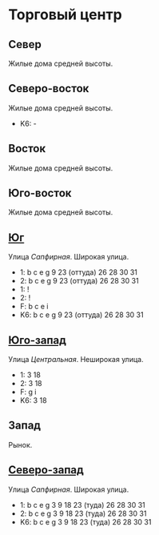 # Торговый центр

## Север

Жилые дома средней высоты.

## Северо-восток

Жилые дома средней высоты.

* K6:   -

## Восток

Жилые дома средней высоты.

## Юго-восток

Жилые дома средней высоты.

## [Юг](./605100.md)

Улица *Сапфирная*.
Широкая улица.

* 1:    b   c   e   g
        9   23 (оттуда) 26  28  30  31
* 2:    b   c   e   g
        9   23 (оттуда) 26  28  30  31
* 1:    !
* 2:    !
* F:    b   c   e   i
* K6:   b   c   e   g
        9   23 (оттуда) 26  28  30  31

## [Юго-запад](./595110.md)

Улица *Центральная*.
Неширокая улица.

* 1:    3   18
* 2:    3   18
* F:    g   i
* K6:   3   18

## Запад

Рынок.

## [Северо-запад](./600085.md)

Улица *Сапфирная*.
Широкая улица.

* 1:    b   c   e   g
        3   9   18  23 (туда)   26  28  30  31
* 2:    b   c   e   g
        3   9   18  23 (туда)   26  28  30  31
* K6:   b   c   e   g
        3   9   18  23 (туда)   26  28  30  31
